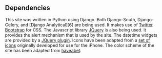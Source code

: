 Dependencies
------------

This site was written in Python using Django. Both Django-South, Django-Celery, and [Django Analytical][6] are being used. It makes use of [Twitter Bootstrap][1] for CSS. The Javascript library [JQuery][2] is also being used. It provides the alert mechanism that is used by the site. The datetime widgets are provided by a [JQuery plugin][3]. Icons have been adapted from a [set of icons][4] originally developed for use for the iPhone. The color scheme of the site has been adapted from [haveabet][5].


[1]: http://twitter.github.io/bootstrap/ "Twitter Bootstrap"
[2]: http://jquery.com/ "JQuery"
[3]: https://github.com/mugifly/jquery-simple-datetimepicker "JQuery Simple Datetime Picker"
[4]: http://www.pixelpressicons.com "Icon source site"
[5]: https://kuler.adobe.com/#themeID/1420586 "Color theme"